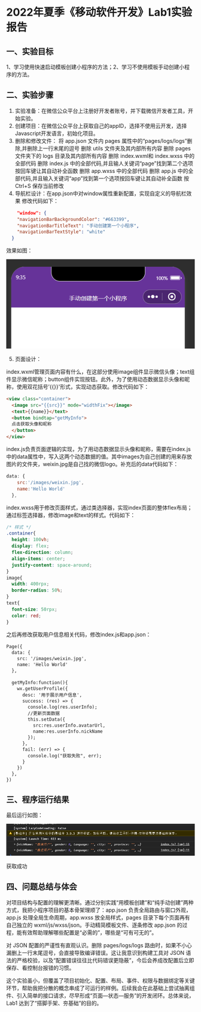 # 2022年夏季《移动软件开发》Lab1实验报告



## **一、实验目标**

1、学习使用快速启动模板创建小程序的方法；2、学习不使用模板手动创建小程序的方法。

## 二、实验步骤

1. 实验准备：在微信公众平台上注册好开发者账号，并下载微信开发者工具，开始实验。
2. 创建项目：在微信公众平台上获取自己的appID，选择不使用云开发，选择Javascript开发语言，初始化项目。
3. 删除和修改文件：
   将 app.json 文件内 pages 属性中的“pages/logs/logs”删除,并删除上一行末尾的逗号
   删除 utils 文件夹及其内部所有内容
   删除 pages 文件夹下的 logs 目录及其内部所有内容
   删除 index.wxml和 index.wxss 中的全部代码
   删除 index.js 中的全部代码,并且输人关键词“page”找到第二个选项按回车键让其自动补全函数
   删除 app.wxss 中的全部代码
   删除 app.js 中的全部代码,并且输入关键词“app”找到第一个选项按回车键让其自动补全函数
   按 Ctrl+S 保存当前修改
4. 导航栏设计：在app.json中对window属性重新配置，实现自定义的导航栏效果
   修改代码如下：

```json
	"window": {
    "navigationBarBackgroundColor": "#663399",
    "navigationBarTitleText": "手动创建第一个小程序",
    "navigationBarTextStyle": "white"
  }
```

效果如图：

![image-20250902093541271](lab1/image-20250902093541271.png)

5. 页面设计：

index.wxml管理页面内容有什么，在这部分使用image组件显示微信头像；text组件显示微信昵称；button组件实现按钮。此外，为了使用动态数据显示头像和昵称，使用双花括号’{{}}'形式，实现动态获取。修改代码如下：

```html
<view class="container">
  <image src="{{src}}" mode="widthFix"></image>
  <text>{{name}}</text>
  <button bindtap="getMyInfo">
  点击获取头像和昵称
  </button>
</view>
```

index.js负责页面逻辑的实现，为了用动态数据显示头像和昵称，需要在index.js中的data属性中，写入这两个动态数据的值。其中images为自己创建的用来存放图片的文件夹，weixin.jpg是自己找的微信logo。补充后的data代码如下：

```js
data: {
    src:'/images/weixin.jpg',
    name:'Hello World'
  },
```

index.wxss用于修改页面样式，通过类选择器，实现index页面的整体flex布局；通过标签选择器，修改image和text的样式。代码如下：

```css
/* 样式 */
.container{
  height: 100vh;
  display: flex;
  flex-direction: column;
  align-items: center;
  justify-content: space-around;
}
image{
  width: 400rpx;
  border-radius: 50%;
}
text{
  font-size: 50rpx;
  color: red;
}
```

之后再修改获取用户信息相关代码，修改index.js和app.json：

```JS
Page({
  data: {
    src: '/images/weixin.jpg',
    name: 'Hello World'
  },

  getMyInfo:function(){
    wx.getUserProfile({
      desc: '用于展示用户信息',
      success: (res) => {
        console.log(res.userInfo);
        //更新页面数据
        this.setData({
          src:res.userInfo.avatarUrl,
          name:res.userInfo.nickName
        });
      },
      fail: (err) => {
        console.log("获取失败", err);
      }
    })
  },
})
```



## 三、程序运行结果

最后运行如图：

![image-20250902095246696](lab1/image-20250902095246696.png)

获取成功

## 四、问题总结与体会

对项目结构与配置的理解更清晰。通过分别实践“用模板创建”和“纯手动创建”两种方式，我把小程序项目的基本骨架理顺了：app.json 负责全局路由与窗口外观，app.js 处理全局生命周期，app.wxss 放全局样式，pages 目录下每个页面再有自己独立的 wxml/js/wxss/json。手动精简模板文件、逐条修改 app.json 的过程，能有效帮助理解哪些配置是“必需的”，哪些是“可有可无的”。

对 JSON 配置的严谨性有直观认识。删除 pages/logs/logs 路由时，如果不小心漏删上一行末尾逗号，会直接导致编译错误。这让我意识到构建工具对 JSON 语法的严格校验，以及“配置错误往往比代码错误更隐蔽”，今后会养成改配置后立即保存、看控制台报错的习惯。

这个实验虽小，但覆盖了项目初始化、配置、布局、事件、权限与数据绑定等关键环节，帮助我把分散的概念串成了可运行的样例。后续我会在此基础上尝试抽离组件、引入简单的接口请求，尽早形成“页面—状态—服务”的开发闭环。总体来说，Lab1 达到了“搭脚手架、夯基础”的目的。